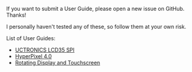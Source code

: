 If you want to submit a User Guide, please open a new issue on GitHub. Thanks!

I personally haven't tested any of these, so follow them at your own risk.

List of User Guides:

- [UCTRONICS LCD35 SPI](./UCTRONICS-LCD35)
- [HyperPixel 4.0](./HyperPixel-4)
- [Rotating Display and Touchscreen](./Rotate-screen)
